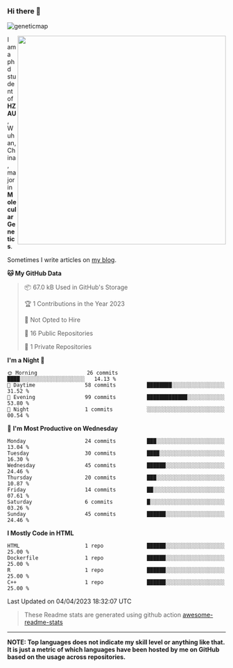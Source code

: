 ### Hi there 👋

<!--
**Wangchangsh/Wangchangsh** is a ✨ _special_ ✨ repository because its `README.md` (this file) appears on your GitHub profile.

Here are some ideas to get you started:

- 🔭 I’m currently working on ...
- 🌱 I’m currently learning ...
- 👯 I’m looking to collaborate on ...
- 🤔 I’m looking for help with ...
- 💬 Ask me about ...
- 📫 How to reach me: ...
- 😄 Pronouns: ...
- ⚡ Fun fact: ...
-->

![geneticmap](https://cdn.jsdelivr.net/gh/Wangchangsh/image@main/molgenetics/Drosophila_Gene_Linkage_Map.6k3x642vc8c0.webp)


<img align="right" src="https://github-readme-stats.vercel.app/api?username=Wangchangsh&show_icons=true&hide_border=true&include_all_commits=true" width="480px">
     
I am a phd student of **HZAU**, Wuhan, China, major in **Molecular Genetics**.

Sometimes I write articles on [my blog](https://wangchangsheng.netlify.app/).


<!--START_SECTION:waka-->
**🐱 My GitHub Data** 

> 📦 67.0 kB Used in GitHub's Storage 
 > 
> 🏆 1 Contributions in the Year 2023
 > 
> 🚫 Not Opted to Hire
 > 
> 📜 16 Public Repositories 
 > 
> 🔑 1 Private Repositories 
 > 
**I'm a Night 🦉** 

```text
🌞 Morning                26 commits          ████░░░░░░░░░░░░░░░░░░░░░   14.13 % 
🌆 Daytime                58 commits          ████████░░░░░░░░░░░░░░░░░   31.52 % 
🌃 Evening                99 commits          █████████████░░░░░░░░░░░░   53.80 % 
🌙 Night                  1 commits           ░░░░░░░░░░░░░░░░░░░░░░░░░   00.54 % 
```
📅 **I'm Most Productive on Wednesday** 

```text
Monday                   24 commits          ███░░░░░░░░░░░░░░░░░░░░░░   13.04 % 
Tuesday                  30 commits          ████░░░░░░░░░░░░░░░░░░░░░   16.30 % 
Wednesday                45 commits          ██████░░░░░░░░░░░░░░░░░░░   24.46 % 
Thursday                 20 commits          ███░░░░░░░░░░░░░░░░░░░░░░   10.87 % 
Friday                   14 commits          ██░░░░░░░░░░░░░░░░░░░░░░░   07.61 % 
Saturday                 6 commits           █░░░░░░░░░░░░░░░░░░░░░░░░   03.26 % 
Sunday                   45 commits          ██████░░░░░░░░░░░░░░░░░░░   24.46 % 
```


**I Mostly Code in HTML** 

```text
HTML                     1 repo              ██████░░░░░░░░░░░░░░░░░░░   25.00 % 
Dockerfile               1 repo              ██████░░░░░░░░░░░░░░░░░░░   25.00 % 
R                        1 repo              ██████░░░░░░░░░░░░░░░░░░░   25.00 % 
C++                      1 repo              ██████░░░░░░░░░░░░░░░░░░░   25.00 % 
```




 Last Updated on 04/04/2023 18:32:07 UTC
<!--END_SECTION:waka-->

> These Readme stats are generated using github action [awesome-readme-stats](https://github.com/anmol098/waka-readme-stats)

-----

**NOTE: Top languages does not indicate my skill level or anything like that. It is just a metric of which languages have been hosted by me on GitHub based on the usage across repositories.**

